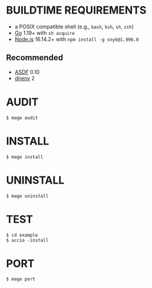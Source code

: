 # BUILDTIME REQUIREMENTS

* a POSIX compatible shell (e.g., `bash`, `ksh`, `sh`, `zsh`)
* [Go](https://golang.org/) 1.19+ with `sh acquire`
* [Node.js](https://nodejs.org/en) 16.14.2+ with `npm install -g snyk@1.996.0`

## Recommended

* [ASDF](https://asdf-vm.com/) 0.10
* [direnv](https://direnv.net/) 2

# AUDIT

```console
$ mage audit
```

# INSTALL

```console
$ mage install
```

# UNINSTALL

```console
$ mage uninstall
```

# TEST

```console
$ cd example
$ accio -install
```

# PORT

```console
$ mage port
```
